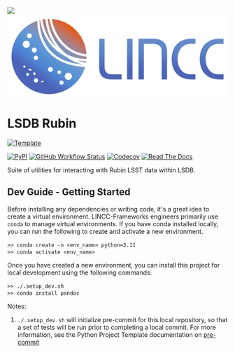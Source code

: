 
<img src="https://cdn2.webdamdb.com/1280_2yYofV7cPVE1.png?1607019137" height="200"> [![LINCC Frameworks](https://github.com/astronomy-commons/lsdb/blob/main/docs/lincc-logo.png)](https://lsstdiscoveryalliance.org/programs/lincc-frameworks/)

# LSDB Rubin

[![Template](https://img.shields.io/badge/Template-LINCC%20Frameworks%20Python%20Project%20Template-brightgreen)](https://lincc-ppt.readthedocs.io/en/latest/)

[![PyPI](https://img.shields.io/pypi/v/lsdb_rubin?color=blue&logo=pypi&logoColor=white)](https://pypi.org/project/lsdb_rubin/)
[![GitHub Workflow Status](https://img.shields.io/github/actions/workflow/status/astronomy-commons/lsdb_rubin/smoke-test.yml)](https://github.com/astronomy-commons/lsdb_rubin/actions/workflows/smoke-test.yml)
[![Codecov](https://codecov.io/gh/astronomy-commons/lsdb_rubin/branch/main/graph/badge.svg)](https://codecov.io/gh/astronomy-commons/lsdb_rubin)
[![Read The Docs](https://img.shields.io/readthedocs/lsdb-rubin)](https://lsdb-rubin.readthedocs.io/)

Suite of utilities for interacting with Rubin LSST data within LSDB.

## Dev Guide - Getting Started

Before installing any dependencies or writing code, it's a great idea to create a
virtual environment. LINCC-Frameworks engineers primarily use `conda` to manage virtual
environments. If you have conda installed locally, you can run the following to
create and activate a new environment.

```
>> conda create -n <env_name> python=3.11
>> conda activate <env_name>
```

Once you have created a new environment, you can install this project for local
development using the following commands:

```
>> ./.setup_dev.sh
>> conda install pandoc
```

Notes:
1. `./.setup_dev.sh` will initialize pre-commit for this local repository, so
   that a set of tests will be run prior to completing a local commit. For more
   information, see the Python Project Template documentation on 
   [pre-commit](https://lincc-ppt.readthedocs.io/en/latest/practices/precommit.html)
